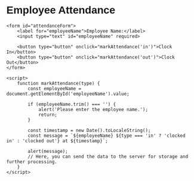 <!DOCTYPE html>
<html lang="en">
<head>
    <meta charset="UTF-8">
    <meta name="viewport" content="width=device-width, initial-scale=1.0">
    <title>Employee Attendance</title>
    <style>
        body {
            font-family: Arial, sans-serif;
            margin: 20px;
        }
        form {
            display: flex;
            flex-direction: column;
            max-width: 300px;
            margin: auto;
        }
        button {
            margin-top: 10px;
            padding: 8px;
            cursor: pointer;
        }
    </style>
</head>
<body>
    <h1>Employee Attendance</h1>

    <form id="attendanceForm">
        <label for="employeeName">Employee Name:</label>
        <input type="text" id="employeeName" required>

        <button type="button" onclick="markAttendance('in')">Clock In</button>
        <button type="button" onclick="markAttendance('out')">Clock Out</button>
    </form>

    <script>
        function markAttendance(type) {
            const employeeName = document.getElementById('employeeName').value;

            if (employeeName.trim() === '') {
                alert('Please enter the employee name.');
                return;
            }

            const timestamp = new Date().toLocaleString();
            const message = `${employeeName} ${type === 'in' ? 'clocked in' : 'clocked out'} at ${timestamp}`;

            alert(message);
            // Here, you can send the data to the server for storage and further processing.
        }
    </script>
</body>
</html>

